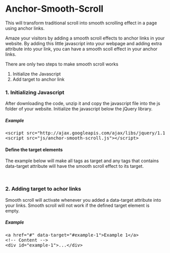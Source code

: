 Anchor-Smooth-Scroll
====================

This will transform traditional scroll into smooth scrolling effect in a page using anchor links.

<p>Amaze your visitors by adding a smooth scroll effects to anchor links in your website. By adding this little javascript into your webpage and adding extra attribute into your link, you can have a smooth scoll effect in your anchor links.</p>

There are only two steps to make smooth scroll works
<ol>
<li>Initialize the Javascript</li>
<li>Add target to anchor link</li>
</ol>

<h3>1. Initializing Javascript</h3>
<p>After downloading the code, unzip it and copy the javascript file into the js folder of your website. Initialize the javascript below the jQuery library.</p>

<h5>Example</h5>
<pre>
&lt;script src="http://ajax.googleapis.com/ajax/libs/jquery/1.11.1/jquery.min.js"&gt;&lt;/script&gt;
&lt;script src="js/anchor-smooth-scroll.js"&gt;&lt;/script&gt;
</pre>

<h4>Define the target elements</h4>
The example below will make all <a> tags as target and any <a> tags that contains data-target attribute will have the smooth scroll effect to its target.
<pre>
<script>
jQuery(document).ready(function($) {
  $('a').smoothScroll();
});
</script>
</pre>

<h3>2. Adding target to achor links</h3>
<p>Smooth scroll will activate whenever you added a data-target attribute into your links. Smooth scroll will not work if the defined target element is empty.</p>

<h5>Example</h5>
<pre>
&lt;a href="#" data-target="#example-1"&gt;Example 1&lt;/a&gt;
&lt;!-- Content --&gt;
&lt;div id="example-1"&gt;...&lt;/div&gt;
</pre>

